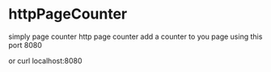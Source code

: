# httpPageCounter
simply page counter 
http page counter
add a counter to you page using this port 8080

or curl localhost:8080



